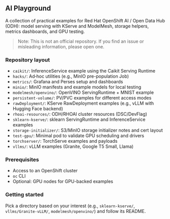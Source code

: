 ## AI Playground

A collection of practical examples for Red Hat OpenShift AI / Open Data Hub (ODH): model serving with KServe and ModelMesh, storage helpers, metrics dashboards, and GPU testing.

> Note: This is not an official repository. If you find an issue or misleading information, please open one.

### Repository layout

- `caikit/`: InferenceService example using the Caikit Serving Runtime
- `hacks/`: Ad‑hoc utilities (e.g., MinIO pre-population Job)
- `metrics/`: Grafana and Perses setup and dashboards
- `minio/`: MinIO manifests and example models for local testing
- `modelmesh/openvino/`: OpenVINO ServingRuntime + MNIST example
- `persistent-volume/`: PV/PVC examples for different access modes
- `rawDeployment/`: KServe RawDeployment examples (e.g., vLLM with Hugging Face backend)
- `rhoai-resources/`: ODH/RHOAI cluster resources (DSC/DevFlag)
- `sklearn-kserve/`: sklearn ServingRuntime and InferenceService examples
- `storage-initializer/`: S3/MinIO storage initializer notes and cert layout
- `test-gpu/`: Minimal pod to validate GPU scheduling and drivers
- `torchserver/`: TorchServe examples and payloads
- `vllms/`: vLLM examples (Granite, Google T5 Small, Llama)

### Prerequisites

- Access to an OpenShift cluster
- `oc` CLI
- Optional: GPU nodes for GPU-backed examples

### Getting started

Pick a directory based on your interest (e.g., `sklearn-kserve/`, `vllms/Granite-vLLM/`, `modelmesh/openvino/`) and follow its README.

